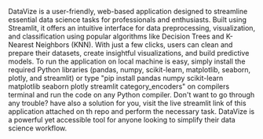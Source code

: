 DataVize is a user-friendly, web-based application designed to streamline essential data science tasks for professionals and enthusiasts. Built using Streamlit, it offers an intuitive interface for data preprocessing, visualization, and classification using popular algorithms like Decision Trees and K-Nearest Neighbors (KNN). With just a few clicks, users can clean and prepare their datasets, create insightful visualizations, and build predictive models. To run the application on local machine is easy, simply install the required Python libraries (pandas, numpy, scikit-learn, matplotlib, seaborn, plotly, and streamlit) or type "pip install pandas numpy scikit-learn matplotlib seaborn plotly streamlit category_encoders" on compilers terminal and run the code on any Python compiler. Don't want to go through any trouble? have also a solution for you, visit the live streamlit link of this application attached on th repo and perform the necessary task. DataVize is a powerful yet accessible tool for anyone looking to simplify their data science workflow.
